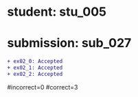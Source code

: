 # student: stu_005
# submission: sub_027

```diff
+ ex02_0: Accepted
+ ex02_1: Accepted
+ ex02_2: Accepted
```
#incorrect=0
#correct=3
